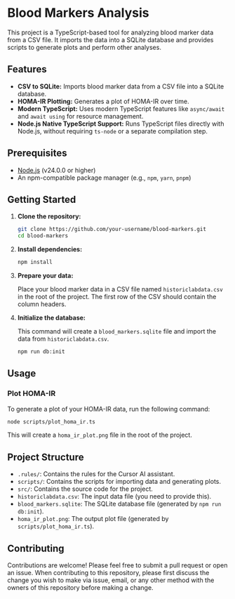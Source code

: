 # Blood Markers Analysis

This project is a TypeScript-based tool for analyzing blood marker data from a CSV file. It imports the data into a SQLite database and provides scripts to generate plots and perform other analyses.

## Features

- **CSV to SQLite:** Imports blood marker data from a CSV file into a SQLite database.
- **HOMA-IR Plotting:** Generates a plot of HOMA-IR over time.
- **Modern TypeScript:** Uses modern TypeScript features like `async/await` and `await using` for resource management.
- **Node.js Native TypeScript Support:** Runs TypeScript files directly with Node.js, without requiring `ts-node` or a separate compilation step.

## Prerequisites

- [Node.js](https://nodejs.org/) (v24.0.0 or higher)
- An npm-compatible package manager (e.g., `npm`, `yarn`, `pnpm`)

## Getting Started

1.  **Clone the repository:**

    ```bash
    git clone https://github.com/your-username/blood-markers.git
    cd blood-markers
    ```

2.  **Install dependencies:**

    ```bash
    npm install
    ```

3.  **Prepare your data:**

    Place your blood marker data in a CSV file named `historiclabdata.csv` in the root of the project. The first row of the CSV should contain the column headers.

4.  **Initialize the database:**

    This command will create a `blood_markers.sqlite` file and import the data from `historiclabdata.csv`.

    ```bash
    npm run db:init
    ```

## Usage

### Plot HOMA-IR

To generate a plot of your HOMA-IR data, run the following command:

```bash
node scripts/plot_homa_ir.ts
```

This will create a `homa_ir_plot.png` file in the root of the project.

## Project Structure

- `.rules/`: Contains the rules for the Cursor AI assistant.
- `scripts/`: Contains the scripts for importing data and generating plots.
- `src/`: Contains the source code for the project.
- `historiclabdata.csv`: The input data file (you need to provide this).
- `blood_markers.sqlite`: The SQLite database file (generated by `npm run db:init`).
- `homa_ir_plot.png`: The output plot file (generated by `scripts/plot_homa_ir.ts`).

## Contributing

Contributions are welcome! Please feel free to submit a pull request or open an issue. When contributing to this repository, please first discuss the change you wish to make via issue, email, or any other method with the owners of this repository before making a change.
